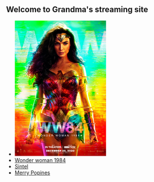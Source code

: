 ## Welcome to Grandma's streaming site
- ![Wonder woman 1984](https://raw.githubusercontent.com/mat-mo/shooroo/gh-pages/assets/Wonder_Woman_1984.png)
- [Wonder woman 1984](https://mat-mo.github.io/shooroo/video/wonder_woman_1984.html)
- [Sintel](https://mat-mo.github.io/shooroo/video/sintel.html)
- [Merry Popines](https://mat-mo.github.io/shooroo/video/merry_popines.html)


